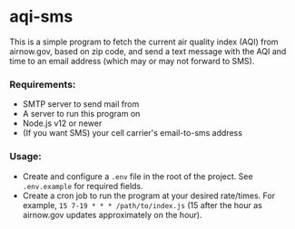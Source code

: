 # aqi-sms

This is a simple program to fetch the current air quality index (AQI) from airnow.gov, based on zip code,
and send a text message with the AQI and time to an email address (which may or may not forward to SMS).

### Requirements:
- SMTP server to send mail from
- A server to run this program on
- Node.js v12 or newer
- (If you want SMS) your cell carrier's email-to-sms address

### Usage:
- Create and configure a `.env` file in the root of the project. See `.env.example` for required fields.
- Create a cron job to run the program at your desired rate/times.
  For example, `15 7-19 * * * /path/to/index.js` (15 after the hour as airnow.gov updates approximately on the hour).
